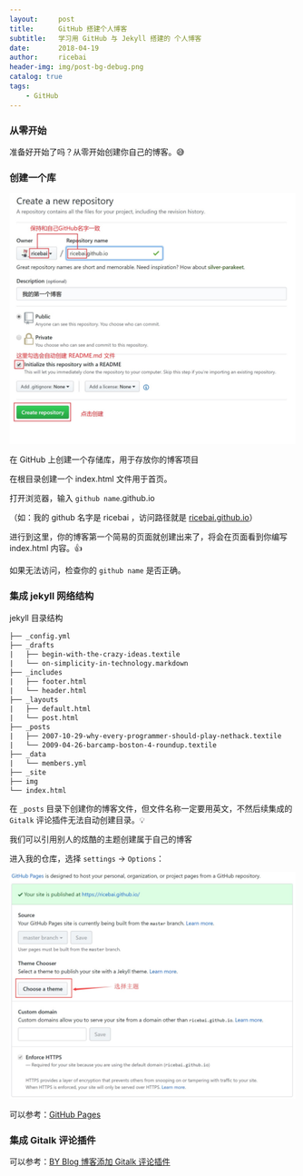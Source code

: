 ```yaml
---
layout:     post
title:      GitHub 搭建个人博客
subtitle:   学习用 GitHub 与 Jekyll 搭建的 个人博客
date:       2018-04-19
author:     ricebai
header-img: img/post-bg-debug.png
catalog: true
tags:
    - GitHub
---
```



### 从零开始

准备好开始了吗？从零开始创建你自己的博客。😅

### 创建一个库

<img src="../img/posts/github-blog/create_repository.jpg" />

在 GitHub 上创建一个存储库，用于存放你的博客项目

在根目录创建一个 index.html 文件用于首页。

打开浏览器，输入 `github name`.github.io

（如：我的 github 名字是 ricebai ，访问路径就是 [ricebai.github.io](https://ricebai.github.io)）

进行到这里，你的博客第一个简易的页面就创建出来了，将会在页面看到你编写 index.html 内容。👍

如果无法访问，检查你的 `github name` 是否正确。

### 集成 jekyll 网络结构

jekyll 目录结构
<pre><code>├── _config.yml
├── _drafts
|   ├── begin-with-the-crazy-ideas.textile
|   └── on-simplicity-in-technology.markdown
├── _includes
|   ├── footer.html
|   └── header.html
├── _layouts
|   ├── default.html
|   └── post.html
├── _posts
|   ├── 2007-10-29-why-every-programmer-should-play-nethack.textile
|   └── 2009-04-26-barcamp-boston-4-roundup.textile
├── _data
|   └── members.yml
├── _site
├── img
└── index.html
</code></pre>

在 `_posts` 目录下创建你的博客文件，但文件名称一定要用英文，不然后续集成的 `Gitalk` 评论插件无法自动创建目录。💡

我们可以引用别人的炫酷的主题创建属于自己的博客

进入我的仓库，选择 `settings` -> `Options`：

<img src="../img/posts/github-blog/choose_theme.jpg" />

可以参考：[GitHub Pages](https://pages.github.com)

### 集成 Gitalk 评论插件

可以参考：[BY Blog 博客添加 Gitalk 评论插件](http://qiubaiying.top/2017/12/19/为博客添加-Gitalk-评论插件/)
